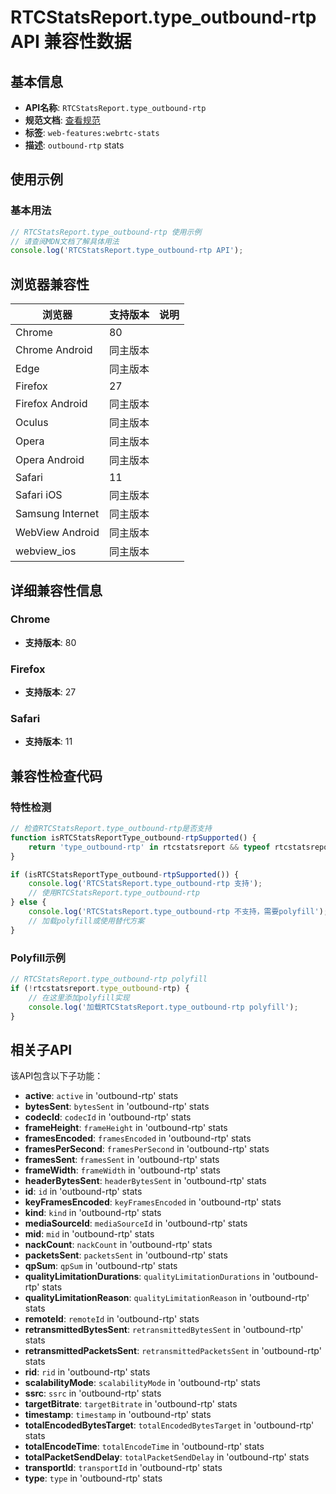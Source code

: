 # RTCStatsReport.type_outbound-rtp API 兼容性数据

## 基本信息

- **API名称**: `RTCStatsReport.type_outbound-rtp`
- **规范文档**: [查看规范](https://w3c.github.io/webrtc-stats/#dom-rtcstatstype-outbound-rtp)
- **标签**: `web-features:webrtc-stats`
- **描述**: `outbound-rtp` stats

## 使用示例

### 基本用法

```javascript
// RTCStatsReport.type_outbound-rtp 使用示例
// 请查阅MDN文档了解具体用法
console.log('RTCStatsReport.type_outbound-rtp API');
```

## 浏览器兼容性

| 浏览器 | 支持版本 | 说明 |
|--------|----------|------|
| Chrome | 80 |  |
| Chrome Android | 同主版本 |  |
| Edge | 同主版本 |  |
| Firefox | 27 |  |
| Firefox Android | 同主版本 |  |
| Oculus | 同主版本 |  |
| Opera | 同主版本 |  |
| Opera Android | 同主版本 |  |
| Safari | 11 |  |
| Safari iOS | 同主版本 |  |
| Samsung Internet | 同主版本 |  |
| WebView Android | 同主版本 |  |
| webview_ios | 同主版本 |  |

## 详细兼容性信息

### Chrome

- **支持版本**: 80

### Firefox

- **支持版本**: 27

### Safari

- **支持版本**: 11

## 兼容性检查代码

### 特性检测

```javascript
// 检查RTCStatsReport.type_outbound-rtp是否支持
function isRTCStatsReportType_outbound-rtpSupported() {
    return 'type_outbound-rtp' in rtcstatsreport && typeof rtcstatsreport.type_outbound-rtp === 'function';
}

if (isRTCStatsReportType_outbound-rtpSupported()) {
    console.log('RTCStatsReport.type_outbound-rtp 支持');
    // 使用RTCStatsReport.type_outbound-rtp
} else {
    console.log('RTCStatsReport.type_outbound-rtp 不支持，需要polyfill');
    // 加载polyfill或使用替代方案
}
```

### Polyfill示例

```javascript
// RTCStatsReport.type_outbound-rtp polyfill
if (!rtcstatsreport.type_outbound-rtp) {
    // 在这里添加polyfill实现
    console.log('加载RTCStatsReport.type_outbound-rtp polyfill');
}
```

## 相关子API

该API包含以下子功能：

- **active**: `active` in 'outbound-rtp' stats
- **bytesSent**: `bytesSent` in 'outbound-rtp' stats
- **codecId**: `codecId` in 'outbound-rtp' stats
- **frameHeight**: `frameHeight` in 'outbound-rtp' stats
- **framesEncoded**: `framesEncoded` in 'outbound-rtp' stats
- **framesPerSecond**: `framesPerSecond` in 'outbound-rtp' stats
- **framesSent**: `framesSent` in 'outbound-rtp' stats
- **frameWidth**: `frameWidth` in 'outbound-rtp' stats
- **headerBytesSent**: `headerBytesSent` in 'outbound-rtp' stats
- **id**: `id` in 'outbound-rtp' stats
- **keyFramesEncoded**: `keyFramesEncoded` in 'outbound-rtp' stats
- **kind**: `kind` in 'outbound-rtp' stats
- **mediaSourceId**: `mediaSourceId` in 'outbound-rtp' stats
- **mid**: `mid` in 'outbound-rtp' stats
- **nackCount**: `nackCount` in 'outbound-rtp' stats
- **packetsSent**: `packetsSent` in 'outbound-rtp' stats
- **qpSum**: `qpSum` in 'outbound-rtp' stats
- **qualityLimitationDurations**: `qualityLimitationDurations` in 'outbound-rtp' stats
- **qualityLimitationReason**: `qualityLimitationReason` in 'outbound-rtp' stats
- **remoteId**: `remoteId` in 'outbound-rtp' stats
- **retransmittedBytesSent**: `retransmittedBytesSent` in 'outbound-rtp' stats
- **retransmittedPacketsSent**: `retransmittedPacketsSent` in 'outbound-rtp' stats
- **rid**: `rid` in 'outbound-rtp' stats
- **scalabilityMode**: `scalabilityMode` in 'outbound-rtp' stats
- **ssrc**: `ssrc` in 'outbound-rtp' stats
- **targetBitrate**: `targetBitrate` in 'outbound-rtp' stats
- **timestamp**: `timestamp` in 'outbound-rtp' stats
- **totalEncodedBytesTarget**: `totalEncodedBytesTarget` in 'outbound-rtp' stats
- **totalEncodeTime**: `totalEncodeTime` in 'outbound-rtp' stats
- **totalPacketSendDelay**: `totalPacketSendDelay` in 'outbound-rtp' stats
- **transportId**: `transportId` in 'outbound-rtp' stats
- **type**: `type` in 'outbound-rtp' stats

